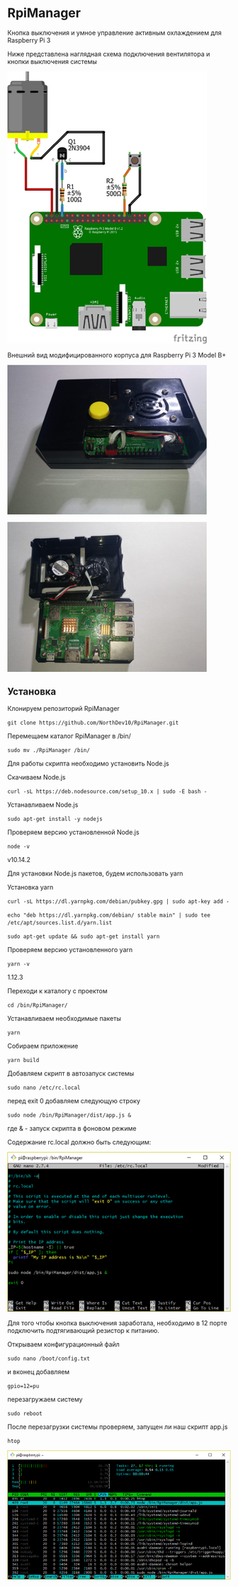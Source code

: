 # RpiManager
Кнопка выключения и умное управление активным охлаждением для Raspberry Pi 3

<p>Ниже представлена наглядная схема подключения вентилятора и кнопки выключения системы</p>
<p><img width="450px" src="https://github.com/NorthDev10/RpiManager/blob/master/photo/Untitled%20Sketch_bb.png" alt="Наглядная схема подключения вентилятора и кнопки выключения системы"></p> 
<p>Внешний вид модифицированного корпуса для Raspberry Pi 3 Model B+</p>
<p><img width="450px" src="https://github.com/NorthDev10/RpiManager/blob/master/photo/IMG_20181027_234759.jpg" alt="Внешний вид модифицированного корпуса для Raspberry Pi 3 Model B+"></p>
<p><img width="450px" src="https://github.com/NorthDev10/RpiManager/blob/master/photo/IMG_20181027_234916.jpg" alt="Внешний вид модифицированного корпуса для Raspberry Pi 3 Model B+"></p>

<h2>Установка</h2>

<p>Клонируем репозиторий RpiManager</p>
<code>git clone https://github.com/NorthDev10/RpiManager.git</code>

<p>Перемещаем каталог RpiManager в /bin/</p>
<code>sudo mv ./RpiManager /bin/</code>

<p>Для работы скрипта необходимо установить Node.js</p>
<p>Скачиваем Node.js</p>
<code>curl -sL https://deb.nodesource.com/setup_10.x | sudo -E bash -</code>
<p>Устанавливаем Node.js</p>
<code>sudo apt-get install -y nodejs</code>
<p>Проверяем версию установленной Node.js</p>
<code>node -v</code>
<p>v10.14.2</p>

<p>Для установки Node.js пакетов, будем использовать yarn</p>
<p>Установка yarn</p>
<p><code>curl -sL https://dl.yarnpkg.com/debian/pubkey.gpg | sudo apt-key add -</code></p>
<p><code>echo "deb https://dl.yarnpkg.com/debian/ stable main" | sudo tee /etc/apt/sources.list.d/yarn.list</code></p>
<p><code>sudo apt-get update && sudo apt-get install yarn</code></p>

<p>Проверяем версию установленного yarn</p>
<code>yarn -v</code>
<p>1.12.3</p>

<p>Переходи к каталогу с проектом</p>
<code>cd /bin/RpiManager/</code>
<p>Устанавливаем необходимые пакеты</p>
<code>yarn</code>
<p>Собираем приложение</p>
<code>yarn build</code>
<p>Добавляем скрипт в автозапуск системы</p>
<code>sudo nano /etc/rc.local</code>
<p>перед exit 0 добавляем следующую строку</p>
<code>sudo node /bin/RpiManager/dist/app.js &</code>
<p>где & - запуск скрипта в фоновом режиме</p>
<p>Содержание rc.local должно быть следующим:</p>
<p><img style="max-width:100%" src="https://github.com/NorthDev10/RpiManager/blob/master/photo/rc.local.png" alt="Содержание rc.local"></p> 
<p>Для того чтобы кнопка выключения заработала, необходимо в 12 порте подключить подтягивающий резистор к питанию.</p>
<p>Открываем конфигурационный файл</p>
<code>sudo nano /boot/config.txt</code>
<p>и вконец добавляем</p>
<code>gpio=12=pu</code>
<p>перезагружаем систему</p>
<code>sudo reboot</code>
<p>После перезагрузки системы проверяем, запущен ли наш скрипт app.js</p>
<code>htop</code>
<p><img style="max-width:100%" src="https://github.com/NorthDev10/RpiManager/blob/master/photo/htop.png" alt="проверяем, запущен ли наш скрипт app.js"></p> 
